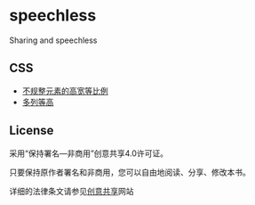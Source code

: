 # speechless
Sharing and speechless

## CSS
- [不规整元素的高宽等比例](docs/css/width-height-scale.md)
- [多列等高](docs/css/cols-equal-height.md)

## License
采用“保持署名—非商用”创意共享4.0许可证。

只要保持原作者署名和非商用，您可以自由地阅读、分享、修改本书。

详细的法律条文请参见[创意共享](http://creativecommons.org/licenses/by-nc/4.0/)网站